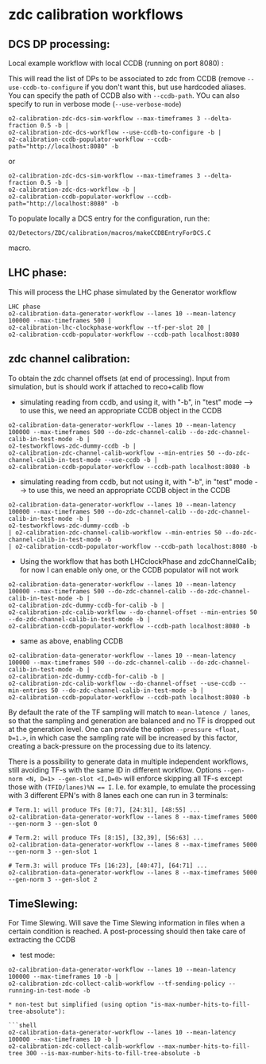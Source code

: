 <!-- doxy
\page refDetectorszdctestWorkflow testWorkflow
/doxy -->

# zdc calibration workflows

## DCS DP processing:

Local example workflow with local CCDB (running on port 8080) :

This will read the list of DPs to be associated to zdc from CCDB (remove
`--use-ccdb-to-configure` if you don't want this, but use hardcoded
aliases. You can specify the path of CCDB also with `--ccdb-path`.
YOu can also specify to run in verbose mode (`--use-verbose-mode`)

```shell
o2-calibration-zdc-dcs-sim-workflow --max-timeframes 3 --delta-fraction 0.5 -b |
o2-calibration-zdc-dcs-workflow --use-ccdb-to-configure -b |
o2-calibration-ccdb-populator-workflow --ccdb-path="http://localhost:8080" -b
```

or

```shell
o2-calibration-zdc-dcs-sim-workflow --max-timeframes 3 --delta-fraction 0.5 -b |
o2-calibration-zdc-dcs-workflow -b |
o2-calibration-ccdb-populator-workflow --ccdb-path="http://localhost:8080" -b
```
To populate locally a DCS entry for the configuration, run the:

`O2/Detectors/ZDC/calibration/macros/makeCCDBEntryForDCS.C`

macro.


## LHC phase:

This will process the LHC phase simulated by the Generator workflow

```shell
LHC phase
o2-calibration-data-generator-workflow --lanes 10 --mean-latency 100000 --max-timeframes 500 |
o2-calibration-lhc-clockphase-workflow --tf-per-slot 20 |
o2-calibration-ccdb-populator-workflow --ccdb-path localhost:8080
```

## zdc channel calibration:

To obtain the zdc channel offsets (at end of processing). Input from simulation, but is should work if attached to reco+calib flow

* simulating reading from ccdb, and using it, with "-b", in "test" mode --> to use this, we need an appropriate CCDB object in the CCDB

```shell
o2-calibration-data-generator-workflow --lanes 10 --mean-latency 100000 --max-timeframes 500 --do-zdc-channel-calib --do-zdc-channel-calib-in-test-mode -b |
o2-testworkflows-zdc-dummy-ccdb -b |
o2-calibration-zdc-channel-calib-workflow --min-entries 50 --do-zdc-channel-calib-in-test-mode --use-ccdb -b |
o2-calibration-ccdb-populator-workflow --ccdb-path localhost:8080 -b
```

* simulating reading from ccdb, but not using it, with "-b", in "test" mode --> to use this, we need an appropriate CCDB object in the CCDB

```
o2-calibration-data-generator-workflow --lanes 10 --mean-latency 100000 --max-timeframes 500 --do-zdc-channel-calib --do-zdc-channel-calib-in-test-mode -b |
o2-testworkflows-zdc-dummy-ccdb -b
| o2-calibration-zdc-channel-calib-workflow --min-entries 50 --do-zdc-channel-calib-in-test-mode -b
| o2-calibration-ccdb-populator-workflow --ccdb-path localhost:8080 -b
```

* Using the workflow that has both LHCclockPhase and zdcChannelCalib; for now I can enable only one, or the CCDB populator will not work

```shell
o2-calibration-data-generator-workflow --lanes 10 --mean-latency 100000 --max-timeframes 500 --do-zdc-channel-calib --do-zdc-channel-calib-in-test-mode -b |
o2-calibration-zdc-dummy-ccdb-for-calib -b |
o2-calibration-zdc-calib-workflow --do-channel-offset --min-entries 50 --do-zdc-channel-calib-in-test-mode -b |
o2-calibration-ccdb-populator-workflow --ccdb-path localhost:8080 -b
```
* same as above, enabling CCDB

```shell
o2-calibration-data-generator-workflow --lanes 10 --mean-latency 100000 --max-timeframes 500 --do-zdc-channel-calib --do-zdc-channel-calib-in-test-mode -b |
o2-calibration-zdc-dummy-ccdb-for-calib -b |
o2-calibration-zdc-calib-workflow --do-channel-offset --use-ccdb --min-entries 50 --do-zdc-channel-calib-in-test-mode -b |
o2-calibration-ccdb-populator-workflow --ccdb-path localhost:8080 -b
```

By default the rate of the TF sampling will match to `mean-latence / lanes`, so that the sampling and generation are balanced and no TF is dropped out at the generation level.
One can provide the option `--pressure <float, D=1.>`, in which case the sampling rate will be increased by this factor, creating a back-pressure on the processing due to its latency.

There is a possibility to generate data in multiple independent workflows, still avoiding TF-s with the same ID in different workflow. Options `--gen-norm <N, D=1> --gen-slot <I,D=0>` will
enforce skipping all TF-s except those with ``(TFID/lanes)%N == I``. I.e. for example, to emulate the processing with 3 different EPN's with 8 lanes each one can run in 3 terminals:

```shell
# Term.1: will produce TFs [0:7], [24:31], [48:55] ...
o2-calibration-data-generator-workflow --lanes 8 --max-timeframes 5000 --gen-norm 3 --gen-slot 0

# Term.2: will produce TFs [8:15], [32,39], [56:63] ...
o2-calibration-data-generator-workflow --lanes 8 --max-timeframes 5000 --gen-norm 3 --gen-slot 1

# Term.3: will produce TFs [16:23], [40:47], [64:71] ...
o2-calibration-data-generator-workflow --lanes 8 --max-timeframes 5000 --gen-norm 3 --gen-slot 2
```

## TimeSlewing:

For Time Slewing. Will save the Time Slewing information in files when a certain condition is reached. A post-processing
should then take care of extracting the CCDB

* test mode:

``` shell
o2-calibration-data-generator-workflow --lanes 10 --mean-latency 100000 --max-timeframes 10 -b |
o2-calibration-zdc-collect-calib-workflow --tf-sending-policy --running-in-test-mode -b

* non-test but simplified (using option "is-max-number-hits-to-fill-tree-absolute"):

```shell
o2-calibration-data-generator-workflow --lanes 10 --mean-latency 100000 --max-timeframes 10 -b |
o2-calibration-zdc-collect-calib-workflow --max-number-hits-to-fill-tree 300 --is-max-number-hits-to-fill-tree-absolute -b
```
